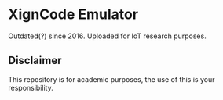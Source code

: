 # XignCode Emulator
Outdated(?) since 2016.
Uploaded for IoT research purposes.

## Disclaimer
This repository is for academic purposes, the use of this is your responsibility.
